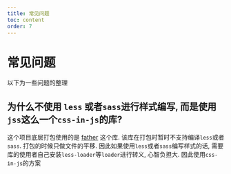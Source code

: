 ```yaml
---
title: 常见问题
toc: content
order: 7
---
```


# 常见问题

以下为一些问题的整理

## 为什么不使用 `less` 或者`sass`进行样式编写, 而是使用`jss`这么一个`css-in-js`的库?

这个项目底层打包使用的是 [father](https://github.com/umijs/father) 这个库. 该库在打包时暂时不支持编译`less`或者`sass`. 打包的时候只做文件的平移. 因此如果使用`less`或者`sass`编写样式的话, 需要库的使用者自己安装`less-loader`等`loader`进行转义, 心智负担大. 因此使用`css-in-js`的方案
